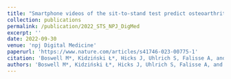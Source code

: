 ```yaml
---
title: "Smartphone videos of the sit-to-stand test predict osteoarthritis and health outcomes in a nationwide study"
collection: publications
permalink: /publication/2022_STS_NPJ_DigMed
excerpt: ''
date: 2022-09-30
venue: 'npj Digital Medicine'
paperurl: 'https://www.nature.com/articles/s41746-023-00775-1'
citation: 'Boswell M*, Kidziński Ł*, Hicks J, Uhlrich S, Falisse A, and Delp S. (2023). "Smartphone videos of the sit-to-stand test predict osteoarthritis and health outcomes in a nationwide study." <i>npj Digital Medicine</i>. 6(32). *Equal contributions'
authors: 'Boswell M*, Kidziński Ł*, Hicks J, Uhlrich S, Falisse A, and Delp S'
---
```

